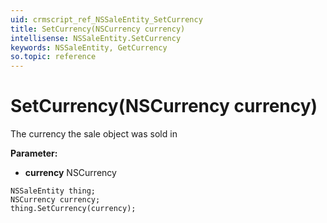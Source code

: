 ```yaml
---
uid: crmscript_ref_NSSaleEntity_SetCurrency
title: SetCurrency(NSCurrency currency)
intellisense: NSSaleEntity.SetCurrency
keywords: NSSaleEntity, GetCurrency
so.topic: reference
---
```


# SetCurrency(NSCurrency currency)

The currency the sale object was sold in

**Parameter:** 
* **currency** NSCurrency

```crmscript
NSSaleEntity thing;
NSCurrency currency;
thing.SetCurrency(currency);
```


